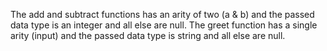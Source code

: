 The add and subtract functions has an arity of two (a & b) and the passed data type is an integer and all else are null.
The greet function has a single arity (input) and the passed data type is string and all else are null.
